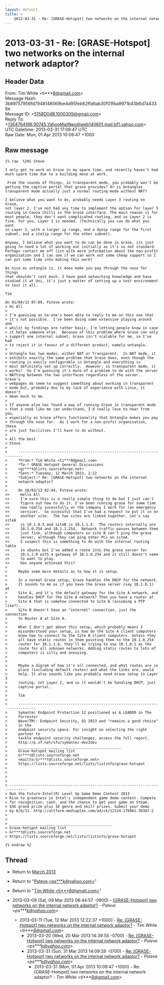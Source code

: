 ```yaml
---
layout: default
title: >
    2013-03-31 - Re: [GRASE-Hotspot] two networks on the internal network adaptor?
---
```


# 2013-03-31 - Re: [GRASE-Hotspot] two networks on the internal network adaptor?

## Header Data

From: Tim White \<ti***8@gmail.com\><br>
Message Hash: 3b89757956fd7948148569be4d95feb62ffa6ab30f01fba9971b43b6d7a4336e<br>
Message ID: \<5158D04B.1000309@gmail.com\><br>
Reply To: \<1364764166.90745.YahooMailNeo@web140601.mail.bf1.yahoo.com\><br>
UTC Datetime: 2013-03-31 17:09:47 UTC<br>
Raw Date: Mon, 01 Apr 2013 10:09:47 +1000<br>

## Raw message

```
{% raw  %}Hi Steve

I only get to work on Grase in my spare time, and recently haven't had 
much spare time due to a building move at work.

 From the sounds of things, in transparent mode, you probably won't be 
getting the captive portal that grase provides? Or is Untangles 
transparent mode actually just a normal routing mode without NAT?

I believe what you want to do, probably needs Layer 3 routing on Grase, 
not layer 2. I've not had any time to implement the option for layer 3 
routing in Coova Chilli in the Grase interface. The main reason is for 
most people, they don't want complicated routing, and so Layer 2 is 
fine. For you, Layer 3 is needed. (Technically you can do what you want 
in Layer 2, with a larger ip range, and a dynip range for the first 
subnet, and a statip range for the other subnet).

Anyway, I believe what you want to do can be done in Grase, its just 
going to need a lot of working out initially as it's so not standard. 
Perhaps contact me off list with more information about the non-profit 
organisation and I can see if we can work out some cheap support so I 
can put some time into making this work?

As nice as untangle is, it does make you pay through the nose for things 
that shouldn't cost much. I have good networking knowledge and have 
studied it at Uni, it's just a matter of setting up a test environment 
to test it all.

Tim

On 01/04/13 07:09, Psteve wrote:
> Hi All
>
> I'm guessing as no-one's been able to reply to me on this one that 
> it's not possible.  I've been doing some extensive playing around and 
> whilst my findings are rather basic, I'm letting people know in case 
> it helps someone else.  Because of this problem where Grase can only 
> support one internal subnet, Grase isn't scalable for me, so I've had 
> to reject it in favour of a different product, namely untangle.
>
> Untangle has two modes, either NAT or Transparent.  In NAT mode, it 
> exhibits exactly the same problem that Grase does, even though the 
> routing is easily configurable in Untangle and everything is 
> most definitely set up correctly.  However, in transparent mode, it 
> works!  So I'm guessing it's more of a problem to do with the server 
> NATting between the two interfaces regardless of the server.  Grase's 
> webpages do seem to suggest something about working in transparent 
> mode but, probably due to my lack of experience with Linux, it doesn't 
> mean much to me.
>
> If anyone else has found a way of running Grase in transparent mode 
> that a noob like me can understand, I'd really love to hear from you, 
> especially as Grase offers functionality that Untangle makes you pay 
> through the nose for.  As I work for a non-profit organisation, these 
> are just facilities I'll have to do without.
>
> All the best
> Steve
>
>     ------------------------------------------------------------------------
>     *From:* Tim White <ti***8@gmail.com>
>     *To:* GRASE Hotspot General Discussions
>     <gr***t@lists.sourceforge.net>
>     *Sent:* Tuesday, 12 March 2013, 2:22
>     *Subject:* Re: [GRASE-Hotspot] two networks on the internal
>     network adaptor?
>
>     On 10/03/13 02:44, Psteve wrote:
>>     Hello All
>>     I'm sure this is a really simple thing to do but I just can't
>>     figure out how to do it. I've been running grase for some time
>>     now really sucessfully at the company I work for (an emergency
>>     service).  So sucessful that I've had a request to put it in on
>>     another site.  The two sites are linked together. Let's say siteA
>>     is 10.1.0.X and siteB is 10.1.1.X.  The routers internally are
>>     10.1.0.254 and 10.1.1.254.  Network traffic passes between them
>>     just fine, although computers on site B can't ping the grase
>>     server, although they can ping other PCs on siteA.
>>     I suspect this is something to do with the internal routing table
>>     in ubuntu but I've added a route into the grase server for
>>     10.1.1.0 with a gateway of 10.1.0.254 and it still doesn't seem
>>     to want to play.
>>     Has anyone achieved this?
>
>     Maybe some more details as to how it is setup.
>
>     In a normal Grase setup, Grase handles the DHCP for the network.
>     It sounds to me as if you have the Grase server (say 10.1.0.1) at
>     Site A, and it's the default gateway for the Site A network, and
>     handles DHCP for the Site A network? Then you have a router at
>     Site A that is somehow connected to Site B (assuming a PTP like?).
>     Site B doesn't have an "internet" connection, just the connection
>     to Router A at Site A.
>
>     What I don't get about this setup, which probably means I
>     misunderstood your setup, is how do the Site A client computers
>     know how to connect to the Site B client computers. Unless they
>     all have static routes in them pointing them to the 10.1.0.254
>     router for 10.1.1.0, they'll be trying to use 10.1.0.1 as the
>     route for all unknown networks. Adding static routes to lots of
>     computers is silly and annoying.
>
>
>     Maybe a digram of how it's all connected, and what routes are in
>     place (including default routes) and what the links are, would
>     help. It also sounds like you probably need Grase setup in Layer 3
>     routing, not Layer 2, and so it wouldn't be handling DHCP, just
>     captive portal.
>
>     Tim
>
>     ------------------------------------------------------------------------------
>     Symantec Endpoint Protection 12 positioned as A LEADER in The
>     Forrester
>     Wave(TM): Endpoint Security, Q1 2013 and "remains a good choice"
>     in the
>     endpoint security space. For insight on selecting the right
>     partner to
>     tackle endpoint security challenges, access the full report.
>     http://p.sf.net/sfu/symantec-dev2dev
>     _______________________________________________
>     Grase-hotspot mailing list
>     Gr***t@lists.sourceforge.net
>     <mailto:Gr***t@lists.sourceforge.net>
>     https://lists.sourceforge.net/lists/listinfo/grase-hotspot
>
>
>
>
> ------------------------------------------------------------------------------
> Own the Future-Intel(R) Level Up Game Demo Contest 2013
> Rise to greatness in Intel's independent game demo contest. Compete
> for recognition, cash, and the chance to get your game on Steam.
> $5K grand prize plus 10 genre and skill prizes. Submit your demo
> by 6/6/13. http://altfarm.mediaplex.com/ad/ck/12124-176961-30367-2
>
>
> _______________________________________________
> Grase-hotspot mailing list
> Gr***t@lists.sourceforge.net
> https://lists.sourceforge.net/lists/listinfo/grase-hotspot

{% endraw %}
```

## Thread

+ Return to [March 2013](/archive/2013/03)

+ Return to "[Psteve <ps***k<span>@</span>yahoo.com>](/authors/ps___k_at_yahoo_com)"
+ Return to "[Tim White <ti***8<span>@</span>gmail.com>](/authors/ti___8_at_gmail_com)"

+ 2013-03-09 (Sat, 09 Mar 2013 08:44:57 -0800) - [[GRASE-Hotspot] two networks on the internal network adaptor?](/archive/2013/03/be934974e4a19fb5bc9863d18a2d5e0a5d95160640aecf17531b548fb2d4ff86) - _Psteve \<ps***k@yahoo.com\>_
  + 2013-03-11 (Tue, 12 Mar 2013 12:22:37 +1000) - [Re: [GRASE-Hotspot] two networks on the internal network adaptor?](/archive/2013/03/38e72bbea92ccf1f434714fd1f1fbfdee2f7b7b2bd792a57c6b6646200e4d592) - _Tim White \<ti***8@gmail.com\>_
    + 2013-03-20 (Wed, 20 Mar 2013 14:39:55 -0700) - [Re: [GRASE-Hotspot] two networks on the internal network adaptor?](/archive/2013/03/039ad788fa93edf57b763b01bdd0c14898197f37120a89b8d4094ee5f11d9240) - _Psteve \<ps***k@yahoo.com\>_
    + 2013-03-31 (Sun, 31 Mar 2013 14:09:26 -0700) - [Re: [GRASE-Hotspot] two networks on the internal network adaptor?](/archive/2013/03/1f3925d6c7bb1129f32059f6b2639edd9e1908900951e1f927f3e36359099be8) - _Psteve \<ps***k@yahoo.com\>_
      + 2013-03-31 (Mon, 01 Apr 2013 10:09:47 +1000) - Re: [GRASE-Hotspot] two networks on the internal network adaptor? - _Tim White \<ti***8@gmail.com\>_

